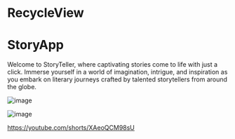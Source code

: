 # RecycleView
# StoryApp

Welcome to StoryTeller, where captivating stories come to life with just a click. Immerse yourself in a world of imagination, intrigue, and inspiration as you embark on literary journeys crafted by talented storytellers from around the globe.

![image](https://github.com/salauddin96/RecycleView/assets/142373727/d9cf2506-dc95-4906-bbc7-9c015786c571)

![image](https://github.com/salauddin96/RecycleView/assets/142373727/c56d1ce6-be44-46e0-9efb-9e005007d221)

https://youtube.com/shorts/XAeoQCM98sU
